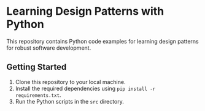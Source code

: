 # Learning Design Patterns with Python

This repository contains Python code examples for learning design patterns for robust software development.

## Getting Started

1. Clone this repository to your local machine.
2. Install the required dependencies using `pip install -r requirements.txt`.
3. Run the Python scripts in the `src` directory.
